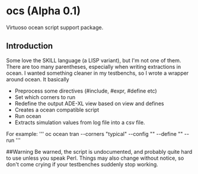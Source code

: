 # ocs (Alpha 0.1)
Virtuoso ocean script support package.

## Introduction
Some love the SKILL language (a LISP variant), but I'm not one of them. There are too many parentheses, especially when writing extractions in ocean. I wanted something cleaner in my testbenchs, so I wrote a wrapper around ocean. It basically
- Preprocess some directives (#include, #expr, #define etc)
- Set which corners to run
- Redefine the output ADE-XL view based on view and defines
- Creates a ocean compatible script
- Run ocean
- Extracts simulation values from log file into a csv file.

For example:
'''
oc ocean tran --corners "typical" --config "" --define "" --run
'''


##Warning
Be warned, the script is undocumented, and probably quite hard to use unless you speak Perl. Things may also change without notice, so don't come crying if your testbenches suddenly stop working.

